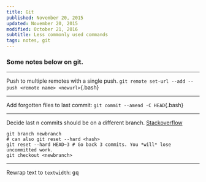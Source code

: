 ```yaml
---
title: Git
published: November 20, 2015
updated: November 20, 2015
modified: October 21, 2016
subtitle: Less commonly used commands
tags: notes, git
---
```


### Some notes below on git.

----

Push to multiple remotes with a single push. `git remote set-url --add --push <remote name> <newurl>`{.bash}

----

Add forgotten files to last commit: `git commit --amend -C HEAD`{.bash}

----

Decide last n commits should be on a different branch. [Stackoverflow](https://stackoverflow.com/questions/1628563/move-the-most-recent-commits-to-a-new-branch-with-git)

```{.bash}
git branch newbranch
# can also git reset --hard <hash>
git reset --hard HEAD~3 # Go back 3 commits. You *will* lose uncommitted work.
git checkout <newbranch>
```

---

Rewrap text to `textwidth`: <kbd>g</kbd><kbd>q</kbd>
